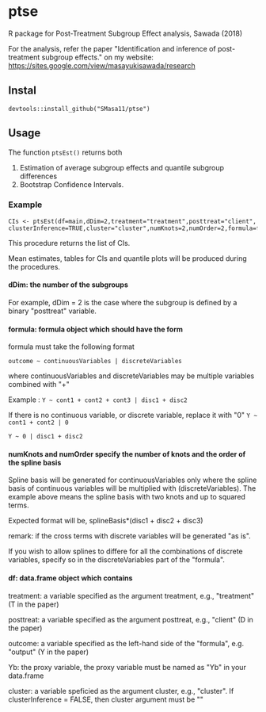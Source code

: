 # ptse
R package for Post-Treatment Subgroup Effect analysis, Sawada (2018)

 For the analysis, refer the paper "Identification and inference of post-treatment subgroup effects." on my website: https://sites.google.com/view/masayukisawada/research

## Instal
```devtools::install_github("SMasa11/ptse")```

## Usage
The function `ptsEst()` returns both
1. Estimation of average subgroup effects and quantile subgroup differences
2. Bootstrap Confidence Intervals.

### Example
```
CIs <- ptsEst(df=main,dDim=2,treatment="treatment",posttreat="client",
clusterInference=TRUE,cluster="cluster",numKnots=2,numOrder=2,formula=formula,Ytype="Yb")
```
This procedure returns the list of CIs. 

Mean estimates, tables for CIs and quantile plots will be produced during the procedures.

#### dDim: the number of the subgroups
For example, dDim = 2 is the case where the subgroup is defined by a binary "posttreat" variable.

#### formula: formula object which should have the form
 formula must take the following format

 ```outcome ~ continuousVariables | discreteVariables```
 
 where continuousVariables and discreteVariables may be multiple variables combined with "+"
 
 Example :
 ``` Y ~ cont1 + cont2 + cont3 | disc1 + disc2 ```
 
 If there is no continuous variable, or discrete variable, replace it with "0"
 ``` Y ~ cont1 + cont2 | 0 ```
 
 ``` Y ~ 0 | disc1 + disc2 ```

#### numKnots and numOrder specify the number of knots and the order of the spline basis
 Spline basis will be generated for continuousVariables only
 where the spline basis of continuous variables will be multiplied with (discreteVariables). The example above means the spline basis with two knots and up to squared terms.
 
  Expected format will be, splineBasis*(disc1 + disc2 + disc3)
  
  
  remark: if the cross terms with discrete variables will be generated "as is".
  
  If you wish to allow splines to differe for all the combinations of discrete variables, specify so in the discreteVariables part of the "formula".

#### df: data.frame object which contains
 treatment: a variable specified as the argument treatment, e.g., "treatment" (T in the paper)
 
 posttreat: a variable specified as the argument posttreat, e.g., "client" (D in the paper)
 
 outcome: a variable specified as the left-hand side of the "formula", e.g. "output" (Y in the paper)
 
 Yb: the proxy variable, the proxy variable must be named as "Yb" in your data.frame
 
 cluster: a variable speficied as the argument cluster, e.g., "cluster".
  If clusterInference = FALSE, then cluster argument must be "" 
